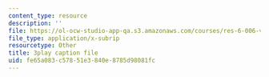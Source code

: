 ```yaml
---
content_type: resource
description: ''
file: https://ol-ocw-studio-app-qa.s3.amazonaws.com/courses/res-6-006-video-demonstrations-in-lasers-and-optics-spring-2008/fe65a083c57851e3840e8785d98081fc_jFY3BVXYj_s.vtt
file_type: application/x-subrip
resourcetype: Other
title: 3play caption file
uid: fe65a083-c578-51e3-840e-8785d98081fc
---
```

